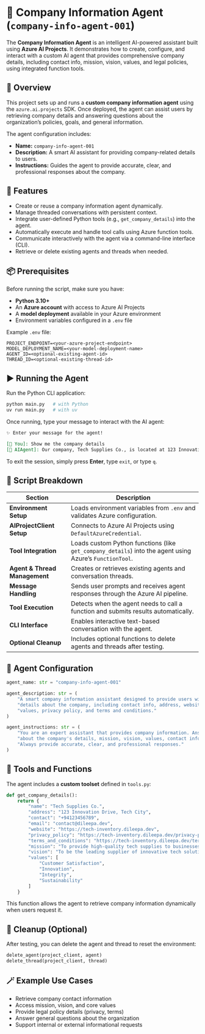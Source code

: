 # 🧠 Company Information Agent (`company-info-agent-001`)

The **Company Information Agent** is an intelligent AI-powered assistant built using **Azure AI Projects**.
It demonstrates how to create, configure, and interact with a custom AI agent that provides comprehensive company details, including contact info, mission, vision, values, and legal policies, using integrated function tools.

## 🚀 Overview

This project sets up and runs a **custom company information agent** using the `azure.ai.projects` SDK.
Once deployed, the agent can assist users by retrieving company details and answering questions about the organization’s policies, goals, and general information.

The agent configuration includes:

* **Name:** `company-info-agent-001`
* **Description:** A smart AI assistant for providing company-related details to users.
* **Instructions:** Guides the agent to provide accurate, clear, and professional responses about the company.

## 🧩 Features

* Create or reuse a company information agent dynamically.
* Manage threaded conversations with persistent context.
* Integrate user-defined Python tools (e.g., `get_company_details`) into the agent.
* Automatically execute and handle tool calls using Azure function tools.
* Communicate interactively with the agent via a command-line interface (CLI).
* Retrieve or delete existing agents and threads when needed.

## 📦 Prerequisites

Before running the script, make sure you have:

* **Python 3.10+**
* An **Azure account** with access to Azure AI Projects
* A **model deployment** available in your Azure environment
* Environment variables configured in a `.env` file

Example `.env` file:

```env
PROJECT_ENDPOINT=<your-azure-project-endpoint>
MODEL_DEPLOYMENT_NAME=<your-model-deployment-name>
AGENT_ID=<optional-existing-agent-id>
THREAD_ID=<optional-existing-thread-id>
```

## ▶️ Running the Agent

Run the Python CLI application:

```bash
python main.py   # with Python
uv run main.py   # with uv
```

Once running, type your message to interact with the AI agent:

```md
✨ Enter your message for the agent!

[🧑 You]: Show me the company details
[🤖 AIAgent]: Our company, Tech Supplies Co., is located at 123 Innovation Drive,...
```

To exit the session, simply press **Enter**, type `exit`, or type `q`.

## 🧱 Script Breakdown

| Section                       | Description                                                                                             |
| ----------------------------- | ------------------------------------------------------------------------------------------------------- |
| **Environment Setup**         | Loads environment variables from `.env` and validates Azure configuration.                              |
| **AIProjectClient Setup**     | Connects to Azure AI Projects using `DefaultAzureCredential`.                                           |
| **Tool Integration**          | Loads custom Python functions (like `get_company_details`) into the agent using Azure’s `FunctionTool`. |
| **Agent & Thread Management** | Creates or retrieves existing agents and conversation threads.                                          |
| **Message Handling**          | Sends user prompts and receives agent responses through the Azure AI pipeline.                          |
| **Tool Execution**            | Detects when the agent needs to call a function and submits results automatically.                      |
| **CLI Interface**             | Enables interactive text-based conversation with the agent.                                             |
| **Optional Cleanup**          | Includes optional functions to delete agents and threads after testing.                                 |

## 🧠 Agent Configuration

```python
agent_name: str = "company-info-agent-001"

agent_description: str = (
    "A smart company information assistant designed to provide users with all relevant "
    "details about the company, including contact info, address, website, mission, vision, "
    "values, privacy policy, and terms and conditions."
)

agent_instructions: str = (
    "You are an expert assistant that provides company information. Answer user queries "
    "about the company's details, mission, vision, values, contact info, and legal policies. "
    "Always provide accurate, clear, and professional responses."
)
```

## 🧰 Tools and Functions

The agent includes a **custom toolset** defined in `tools.py`:

```python
def get_company_details():
    return {
        "name": "Tech Supplies Co.",
        "address": "123 Innovation Drive, Tech City",
        "contact": "+94123456789",
        "email": "contact@dileepa.dev",
        "website": "https://tech-inventory.dileepa.dev",
        "privacy_policy": "https://tech-inventory.dileepa.dev/privacy-policy",
        "terms_and_conditions": "https://tech-inventory.dileepa.dev/terms-and-conditions",
        "mission": "To provide high-quality tech supplies to businesses worldwide.",
        "vision": "To be the leading supplier of innovative tech solutions.",
        "values": [
            "Customer Satisfaction",
            "Innovation",
            "Integrity",
            "Sustainability"
        ]
    }
```

This function allows the agent to retrieve company information dynamically when users request it.

## 🧹 Cleanup (Optional)

After testing, you can delete the agent and thread to reset the environment:

```python
delete_agent(project_client, agent)
delete_thread(project_client, thread)
```

## 🪄 Example Use Cases

* Retrieve company contact information
* Access mission, vision, and core values
* Provide legal policy details (privacy, terms)
* Answer general questions about the organization
* Support internal or external informational requests
